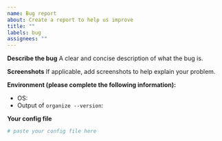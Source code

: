```yaml
---
name: Bug report
about: Create a report to help us improve
title: ""
labels: bug
assignees: ""
---
```


**Describe the bug**
A clear and concise description of what the bug is.

**Screenshots**
If applicable, add screenshots to help explain your problem.

**Environment (please complete the following information):**

- OS:
- Output of `organize --version`:

**Your config file**

```yaml
# paste your config file here
```
